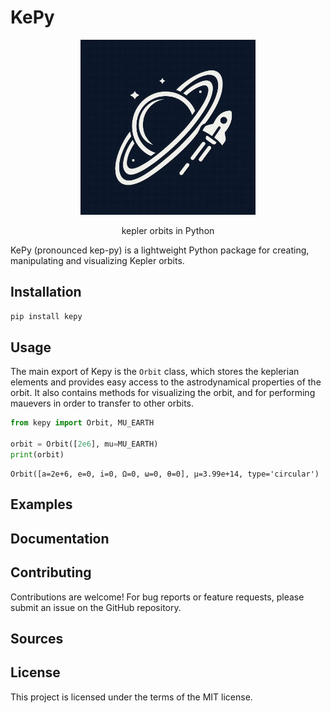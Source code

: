 # KePy

<p align="center">
  <a href="https://github.com/Pocket-titan/kepy">
    <img src="logo.jpg" alt="Logo" width="280">
  </a>
  <p align="center">
    kepler orbits in Python
  </p>
</p>

KePy (pronounced kep-py) is a lightweight Python package for creating, manipulating and visualizing Kepler orbits.

## Installation

```bash
pip install kepy
```

## Usage

The main export of Kepy is the `Orbit` class, which stores the keplerian elements and provides easy access to the astrodynamical properties of the orbit. It also contains methods for visualizing the orbit, and for performing mauevers in order to transfer to other orbits.

```python
from kepy import Orbit, MU_EARTH

orbit = Orbit([2e6], mu=MU_EARTH)
print(orbit)
```

    Orbit([a=2e+6, e=0, i=0, Ω=0, ω=0, θ=0], μ=3.99e+14, type='circular')

## Examples

## Documentation

## Contributing

Contributions are welcome! For bug reports or feature requests, please submit an issue on the GitHub repository.

## Sources

## License

This project is licensed under the terms of the MIT license.
